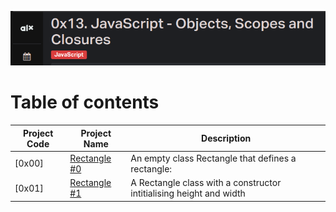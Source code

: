 
![Manual](./assets/js2.png)
# Table of contents
Project Code | Project Name | Description
----- | ------ | -----------
[0x00] | [Rectangle #0](./0-rectangle.js) | An empty class Rectangle that defines a rectangle:
[0x01] | [Rectangle #1](./1-rectangle.js) | A Rectangle class with a constructor intitialising height and width